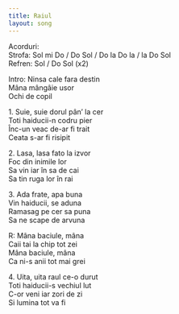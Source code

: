 ```yaml
---
title: Raiul
layout: song
---
```


Acorduri:  
Strofa: Sol mi Do / Do Sol / Do la Do la / la Do Sol  
Refren: Sol / Do Sol (x2)  


Intro: Ninsa cale fara destin  
Mâna mângâie usor  
Ochi de copil  


1\. Suie, suie dorul pân’ la cer  
Toti haiducii-n codru pier  
Înc-un veac de-ar fi trait  
Ceata s-ar fi risipit  


2\. Lasa, lasa fato la izvor  
Foc din inimile lor  
Sa vin iar în sa de cai  
Sa tin ruga lor în rai  


3\. Ada frate, apa buna  
Vin haiducii, se aduna  
Ramasag pe cer sa puna  
Sa ne scape de arvuna  


R: Mâna baciule, mâna  
Caii tai la chip tot zei  
Mâna baciule, mâna  
Ca ni-s anii tot mai grei  


4\. Uita, uita raul ce-o durut  
Toti haiducii-s vechiul lut  
C-or veni iar zori de zi  
Si lumina tot va fi  
